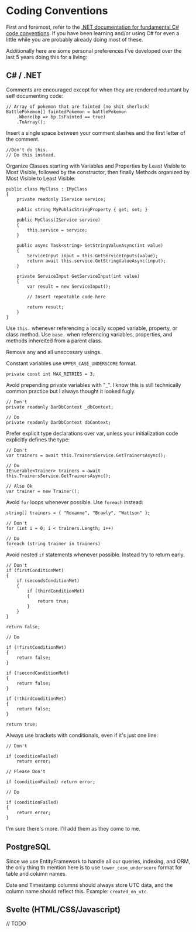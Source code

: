 # Coding Conventions

First and foremost, refer to the [.NET documentation for fundamental C# code conventions](https://learn.microsoft.com/en-us/dotnet/csharp/fundamentals/coding-style/coding-conventions). If you have been learning and/or using C# for even a little while you are probably already doing most of these.

Additionally here are some personal preferences I've developed over the last 5 years doing this for a living:


## C# / .NET


Comments are encouraged except for when they are rendered reduntant by self documenting code:
```
// Array of pokemon that are fainted (no shit sherlock)
BattlePokemon[] faintedPokemon = battlePokemon
    .Where(bp => bp.IsFainted == true)
    .ToArray();
```

Insert a single space between your comment slashes and the first letter of the comment.

```
//Don't do this.
// Do this instead.
```
  Organize Classes starting with Variables and Properties by Least Visible to Most Visible, followed by the constructor, then finally Methods organized by Most Visible to Least Visible:

```
public class MyClass : IMyClass
{
    private readonly IService service;

    public string MyPublicStringProperty { get; set; }

    public MyClass(IService service)
    {
        this.service = service;
    }

    public async Task<string> GetStringValueAsync(int value)
    {
        ServiceInput input = this.GetServiceInputs(value); 
        return await this.service.GetStringValueAsync(input);
    }

    private ServiceInput GetServiceInput(int value) 
    {
        var result = new ServiceInput();

        // Insert repeatable code here

        return result;
    }
}
```

Use `this.` whenever referencing a locally scoped variable, property, or class method. Use `base.` when referencing variables, properties, and methods inhereited from a parent class.

Remove any and all uneccesary usings.

Constant variables use `UPPER_CASE_UNDERSCORE` format.

```
private const int MAX_RETRIES = 3;
```

Avoid prepending private variables with "_". I know this is still technically common practice but I always thought it looked fugly.
```
// Don't
private readonly DarDbContext _dbContext;

// Do
private readonly DarDbContext dbContext;
  ```
  Prefer explicit type declarations over var, unless your initialization code explicitly defines the type:

```
// Don't
var trainers = await this.TrainersService.GetTrainersAsync();

// Do
IEnuerable<Trainer> trainers = await this.TrainersService.GetTrainersAsync();

// Also Ok
var trainer = new Trainer();
```

Avoid `for` loops whenever possible. Use `foreach` instead:
```
string[] trainers = { "Roxanne", "Brawly", "Wattson" };

// Don't
for (int i = 0; i < trainers.Length; i++)

// Do
foreach (string trainer in trainers)
```

Avoid nested `if` statements whenever possible. Instead try to return early.

```
// Don't
if (firstConditionMet)
{
    if (secondsConditionMet)
    {
        if (thirdConditionMet)
        {
            return true;
        }
    }
}

return false;

// Do

if (!firstConditionMet)
{
    return false;
}

if (!secondConditionMet)
{
    return false;
}

if (!thirdConditionMet)
{
    return false;
}

return true;
```

Always use brackets with conditionals, even if it's just one line:

```
// Don't

if (conditionFailed)
    return error;

// Please Don't

if (conditionFailed) return error;

// Do

if (conditionFailed)
{
    return error;
}
```

I'm sure there's more. I'll add them as they come to me.

## PostgreSQL

Since we use EntityFramework to handle all our queries, indexing, and ORM, the only thing th mention here is to use `lower_case_underscore` format for table and column names.

Date and Timestamp columns should always store UTC data, and the column name should reflect this. Example: `created_on_utc`.

## Svelte (HTML/CSS/Javascript)

// TODO